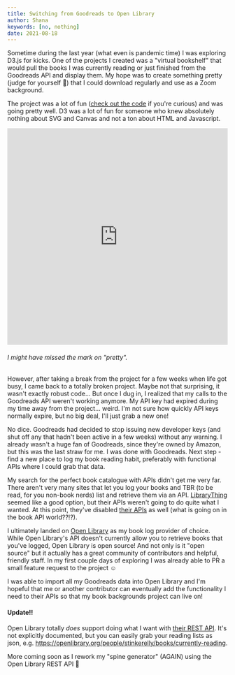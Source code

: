 ```yaml
---
title: Switching from Goodreads to Open Library
author: Shana
keywords: [no, nothing]
date: 2021-08-18
---
```


Sometime during the last year (what even is pandemic time) I was exploring D3.js for kicks. One of the projects I created was a "virtual bookshelf" that would pull the books I was currently reading or just finished from the Goodreads API and display them. My hope was to create something pretty (judge for yourself 🥲) that I could download regularly and use as a Zoom background.

The project was a lot of fun ([check out the code](https://observablehq.com/@shanamatthews/spine-generator-v2) if you're curious) and was going pretty well. D3 was a lot of fun for someone who knew absolutely nothing about SVG and Canvas and not a ton about HTML and Javascript. 

<iframe width="100%" height="496" frameborder="0"
  src="https://observablehq.com/embed/@shanamatthews/spine-generator-v2?cells=books%2Cviewof+NUMBOOKS%2Cviewof+FONT"></iframe>

###### I might have missed the mark on "pretty".

However, after taking a break from the project for a few weeks when life got busy, I came back to a totally broken project. Maybe not that surprising, it wasn't exactly robust code... But once I dug in, I realized that my calls to the Goodreads API weren't working anymore. My API key had expired during my time away from the project... weird. I'm not sure how quickly API keys normally expire, but no big deal, I'll just grab a new one! 

No dice. Goodreads had decided to stop issuing new developer keys (and shut off any that hadn't been active in a few weeks) without any warning. I already wasn't a huge fan of Goodreads, since they're owned by Amazon, but this was the last straw for me. I was done with Goodreads. Next step - find a new place to log my book reading habit, preferably with functional APIs where I could grab that data.

My search for the perfect book catalogue with APIs didn't get me very far. There aren't very many sites that let you log your books and TBR (to be read, for you non-book nerds) list and retrieve them via an API. [LibraryThing](https://www.librarything.com/) seemed like a good option, but their APIs weren't going to do quite what I wanted. At this point, they've disabled [their APIs](https://www.librarything.com/services/rest/documentation/1.1/) as well (what is going on in the book API world??!?).

I ultimately landed on [Open Library](https://openlibrary.org/) as my book log provider of choice. While Open Library's API doesn't currently allow you to retrieve books that you've logged, Open Library is open source! And not only is it "open source" but it actually has a great community of contributors and helpful, friendly staff. In my first couple days of exploring I was already able to PR a small feature request to the project ☺️

I was able to import all my Goodreads data into Open Library and I'm hopeful that me or another contributor can eventually add the functionality I need to their APIs so that my book backgrounds project can live on!

#### Update!!

Open Library totally *does* support doing what I want with [their REST API](https://openlibrary.org/developers/api). It's not explicitly documented, but you can easily grab your reading lists as json, e.g. <https://openlibrary.org/people/stinkerelly/books/currently-reading>.

More coming soon as I rework my "spine generator" (AGAIN) using the Open Library REST API 🥳
